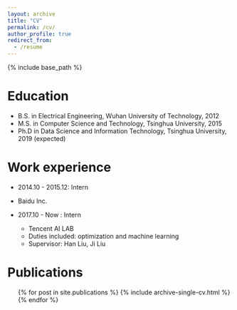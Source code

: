 ```yaml
---
layout: archive
title: "CV"
permalink: /cv/
author_profile: true
redirect_from:
  - /resume
---
```


{% include base_path %}

Education
======
* B.S. in Electrical Engineering, Wuhan University of Technology, 2012
* M.S. in Computer Science and Technology, Tsinghua University, 2015
* Ph.D in Data Science and Information Technology, Tsinghua University, 2019 (expected)

Work experience
======
*  2014.10 - 2015.12: Intern
  * Baidu Inc.
   
  

* 2017.10 - Now : Intern
  * Tencent AI LAB
  * Duties included: optimization and machine learning
  * Supervisor: Han Liu, Ji Liu
  


Publications
======
  <ul>{% for post in site.publications %}
    {% include archive-single-cv.html %}
  {% endfor %}</ul>
  

